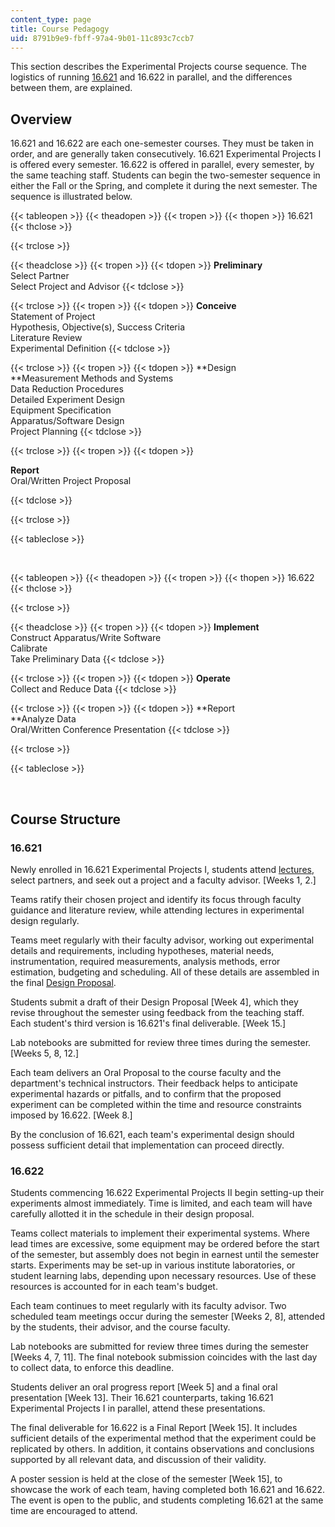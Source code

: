 ```yaml
---
content_type: page
title: Course Pedagogy
uid: 8791b9e9-fbff-97a4-9b01-11c893c7ccb7
---
```


This section describes the Experimental Projects course sequence. The logistics of running [16.621](/courses/16-621-experimental-projects-i-spring-2003) and 16.622 in parallel, and the differences between them, are explained.

Overview
--------

16.621 and 16.622 are each one-semester courses. They must be taken in order, and are generally taken consecutively. 16.621 Experimental Projects I is offered every semester. 16.622 is offered in parallel, every semester, by the same teaching staff. Students can begin the two-semester sequence in either the Fall or the Spring, and complete it during the next semester. The sequence is illustrated below.

{{< tableopen >}}
{{< theadopen >}}
{{< tropen >}}
{{< thopen >}}
16.621
{{< thclose >}}

{{< trclose >}}

{{< theadclose >}}
{{< tropen >}}
{{< tdopen >}}
**Preliminary**  
Select Partner  
Select Project and Advisor
{{< tdclose >}}

{{< trclose >}}
{{< tropen >}}
{{< tdopen >}}
**Conceive**  
Statement of Project  
Hypothesis, Objective(s), Success Criteria  
Literature Review  
Experimental Definition
{{< tdclose >}}

{{< trclose >}}
{{< tropen >}}
{{< tdopen >}}
**Design  
**Measurement Methods and Systems  
Data Reduction Procedures  
Detailed Experiment Design  
Equipment Specification  
Apparatus/Software Design  
Project Planning
{{< tdclose >}}

{{< trclose >}}
{{< tropen >}}
{{< tdopen >}}


**Report**  
Oral/Written Project Proposal


{{< tdclose >}}

{{< trclose >}}

{{< tableclose >}}

  
 

{{< tableopen >}}
{{< theadopen >}}
{{< tropen >}}
{{< thopen >}}
16.622
{{< thclose >}}

{{< trclose >}}

{{< theadclose >}}
{{< tropen >}}
{{< tdopen >}}
**Implement**  
Construct Apparatus/Write Software  
Calibrate  
Take Preliminary Data
{{< tdclose >}}

{{< trclose >}}
{{< tropen >}}
{{< tdopen >}}
**Operate**  
Collect and Reduce Data
{{< tdclose >}}

{{< trclose >}}
{{< tropen >}}
{{< tdopen >}}
**Report  
**Analyze Data  
Oral/Written Conference Presentation
{{< tdclose >}}

{{< trclose >}}

{{< tableclose >}}

  
 

Course Structure
----------------

### 16.621

Newly enrolled in 16.621 Experimental Projects I, students attend [lectures](/courses/16-621-experimental-projects-i-spring-2003/pages/lecture-notes), select partners, and seek out a project and a faculty advisor. \[Weeks 1, 2.\]

Teams ratify their chosen project and identify its focus through faculty guidance and literature review, while attending lectures in experimental design regularly.

Teams meet regularly with their faculty advisor, working out experimental details and requirements, including hypotheses, material needs, instrumentation, required measurements, analysis methods, error estimation, budgeting and scheduling. All of these details are assembled in the final [Design Proposal](/courses/16-621-experimental-projects-i-spring-2003/pages/projects).

Students submit a draft of their Design Proposal \[Week 4\], which they revise throughout the semester using feedback from the teaching staff. Each student's third version is 16.621's final deliverable. \[Week 15.\]

Lab notebooks are submitted for review three times during the semester. \[Weeks 5, 8, 12.\]

Each team delivers an Oral Proposal to the course faculty and the department's technical instructors. Their feedback helps to anticipate experimental hazards or pitfalls, and to confirm that the proposed experiment can be completed within the time and resource constraints imposed by 16.622. \[Week 8.\]

By the conclusion of 16.621, each team's experimental design should possess sufficient detail that implementation can proceed directly.

### 16.622

Students commencing 16.622 Experimental Projects II begin setting-up their experiments almost immediately. Time is limited, and each team will have carefully allotted it in the schedule in their design proposal.

Teams collect materials to implement their experimental systems. Where lead times are excessive, some equipment may be ordered before the start of the semester, but assembly does not begin in earnest until the semester starts. Experiments may be set-up in various institute laboratories, or student learning labs, depending upon necessary resources. Use of these resources is accounted for in each team's budget.

Each team continues to meet regularly with its faculty advisor. Two scheduled team meetings occur during the semester \[Weeks 2, 8\], attended by the students, their advisor, and the course faculty.

Lab notebooks are submitted for review three times during the semester \[Weeks 4, 7, 11\]. The final notebook submission coincides with the last day to collect data, to enforce this deadline.

Students deliver an oral progress report \[Week 5\] and a final oral presentation \[Week 13\]. Their 16.621 counterparts, taking 16.621 Experimental Projects I in parallel, attend these presentations.

The final deliverable for 16.622 is a Final Report \[Week 15\]. It includes sufficient details of the experimental method that the experiment could be replicated by others. In addition, it contains observations and conclusions supported by all relevant data, and discussion of their validity.

A poster session is held at the close of the semester \[Week 15\], to showcase the work of each team, having completed both 16.621 and 16.622. The event is open to the public, and students completing 16.621 at the same time are encouraged to attend.